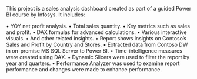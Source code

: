 This project is a sales analysis dashboard created as part of a guided Power BI course by Infosys. It includes:

• YOY net profit analysis.
• Total sales quantity.
• Key metrics such as sales and profit.
• DAX formulas for advanced calculations.
• Various interactive visuals.
• And other related insights.
• Report shows insights on Contoso’s Sales and Profit by Country and Stores.
• Extracted data from Contoso DW in on-premise MS SQL Server to Power BI. 
• Time-intelligence measures were created using DAX. 
• Dynamic Slicers were used to filter the report by year and quarters. 
• Performance Analyzer was used to examine report performance and changes were made to enhance performance.
